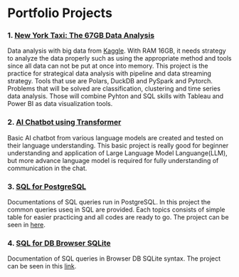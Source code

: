 # Portfolio Projects

### 1. [New York Taxi: The 67GB Data Analysis](https://github.com/imdwipayana/Portfolio-Projects/tree/main/67%20GB%20Full%20Data%20Analysis)
Data analysis with big data from [Kaggle](https://www.kaggle.com/datasets/microize/nyc-taxi-dataset). With RAM 16GB, it needs strategy to analyze the data properly such as using the appropriate method and tools since all data can not be put at once into memory. This project is the practice for strategical data analysis with pipeline and data streaming strategy. Tools that use are Polars, DuckDB and PySpark and Pytorch. Problems that will be solved are classification, clustering and time series data analysis. Those will combine Pyhton and SQL skills with Tableau and Power BI as data visualization tools.

### 2. [AI Chatbot using Transformer](https://github.com/imdwipayana/Portfolio-Projects/blob/main/AI%20Chatbot%20using%20LLM/AIChatbot%20with%20Transformer.ipynb)
Basic AI chatbot from various language models are created and tested on their language understanding. This basic project is really good for beginner understanding and application of Large Language Model Languange(LLM), but more advance language model is required for fully understanding of communication in the chat.

### 3. [SQL for PostgreSQL](https://github.com/imdwipayana/PostgreSQL) 
Documentations of SQL queries run in PostgreSQL. In this project the common queries useq in SQL are provided. Each topics consists of simple table for easier practicing and all codes are ready to go. The project can be seen in [here](https://github.com/imdwipayana/PostgreSQL).

### 4. [SQL for DB Browser SQLite](https://github.com/imdwipayana/DB-Browser-for-SQLite)
Documentation of SQL queries in Browser DB SQLite syntax. The project can be seen in this [link](https://github.com/imdwipayana/DB-Browser-for-SQLite).

